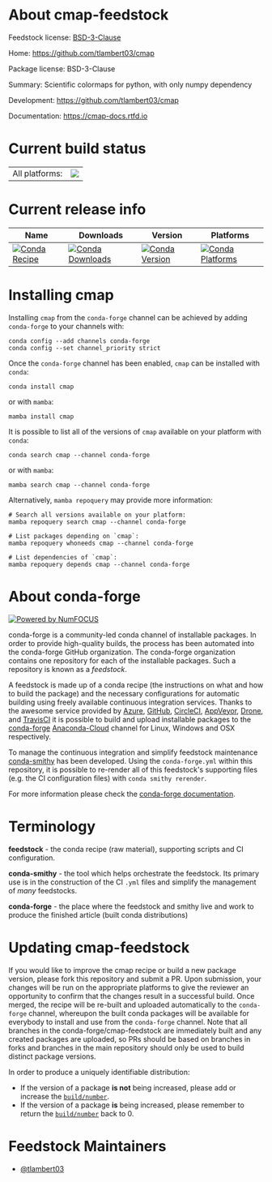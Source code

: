 About cmap-feedstock
====================

Feedstock license: [BSD-3-Clause](https://github.com/conda-forge/cmap-feedstock/blob/main/LICENSE.txt)

Home: https://github.com/tlambert03/cmap

Package license: BSD-3-Clause

Summary: Scientific colormaps for python, with only numpy dependency

Development: https://github.com/tlambert03/cmap

Documentation: https://cmap-docs.rtfd.io

Current build status
====================


<table><tr><td>All platforms:</td>
    <td>
      <a href="https://dev.azure.com/conda-forge/feedstock-builds/_build/latest?definitionId=19348&branchName=main">
        <img src="https://dev.azure.com/conda-forge/feedstock-builds/_apis/build/status/cmap-feedstock?branchName=main">
      </a>
    </td>
  </tr>
</table>

Current release info
====================

| Name | Downloads | Version | Platforms |
| --- | --- | --- | --- |
| [![Conda Recipe](https://img.shields.io/badge/recipe-cmap-green.svg)](https://anaconda.org/conda-forge/cmap) | [![Conda Downloads](https://img.shields.io/conda/dn/conda-forge/cmap.svg)](https://anaconda.org/conda-forge/cmap) | [![Conda Version](https://img.shields.io/conda/vn/conda-forge/cmap.svg)](https://anaconda.org/conda-forge/cmap) | [![Conda Platforms](https://img.shields.io/conda/pn/conda-forge/cmap.svg)](https://anaconda.org/conda-forge/cmap) |

Installing cmap
===============

Installing `cmap` from the `conda-forge` channel can be achieved by adding `conda-forge` to your channels with:

```
conda config --add channels conda-forge
conda config --set channel_priority strict
```

Once the `conda-forge` channel has been enabled, `cmap` can be installed with `conda`:

```
conda install cmap
```

or with `mamba`:

```
mamba install cmap
```

It is possible to list all of the versions of `cmap` available on your platform with `conda`:

```
conda search cmap --channel conda-forge
```

or with `mamba`:

```
mamba search cmap --channel conda-forge
```

Alternatively, `mamba repoquery` may provide more information:

```
# Search all versions available on your platform:
mamba repoquery search cmap --channel conda-forge

# List packages depending on `cmap`:
mamba repoquery whoneeds cmap --channel conda-forge

# List dependencies of `cmap`:
mamba repoquery depends cmap --channel conda-forge
```


About conda-forge
=================

[![Powered by
NumFOCUS](https://img.shields.io/badge/powered%20by-NumFOCUS-orange.svg?style=flat&colorA=E1523D&colorB=007D8A)](https://numfocus.org)

conda-forge is a community-led conda channel of installable packages.
In order to provide high-quality builds, the process has been automated into the
conda-forge GitHub organization. The conda-forge organization contains one repository
for each of the installable packages. Such a repository is known as a *feedstock*.

A feedstock is made up of a conda recipe (the instructions on what and how to build
the package) and the necessary configurations for automatic building using freely
available continuous integration services. Thanks to the awesome service provided by
[Azure](https://azure.microsoft.com/en-us/services/devops/), [GitHub](https://github.com/),
[CircleCI](https://circleci.com/), [AppVeyor](https://www.appveyor.com/),
[Drone](https://cloud.drone.io/welcome), and [TravisCI](https://travis-ci.com/)
it is possible to build and upload installable packages to the
[conda-forge](https://anaconda.org/conda-forge) [Anaconda-Cloud](https://anaconda.org/)
channel for Linux, Windows and OSX respectively.

To manage the continuous integration and simplify feedstock maintenance
[conda-smithy](https://github.com/conda-forge/conda-smithy) has been developed.
Using the ``conda-forge.yml`` within this repository, it is possible to re-render all of
this feedstock's supporting files (e.g. the CI configuration files) with ``conda smithy rerender``.

For more information please check the [conda-forge documentation](https://conda-forge.org/docs/).

Terminology
===========

**feedstock** - the conda recipe (raw material), supporting scripts and CI configuration.

**conda-smithy** - the tool which helps orchestrate the feedstock.
                   Its primary use is in the construction of the CI ``.yml`` files
                   and simplify the management of *many* feedstocks.

**conda-forge** - the place where the feedstock and smithy live and work to
                  produce the finished article (built conda distributions)


Updating cmap-feedstock
=======================

If you would like to improve the cmap recipe or build a new
package version, please fork this repository and submit a PR. Upon submission,
your changes will be run on the appropriate platforms to give the reviewer an
opportunity to confirm that the changes result in a successful build. Once
merged, the recipe will be re-built and uploaded automatically to the
`conda-forge` channel, whereupon the built conda packages will be available for
everybody to install and use from the `conda-forge` channel.
Note that all branches in the conda-forge/cmap-feedstock are
immediately built and any created packages are uploaded, so PRs should be based
on branches in forks and branches in the main repository should only be used to
build distinct package versions.

In order to produce a uniquely identifiable distribution:
 * If the version of a package **is not** being increased, please add or increase
   the [``build/number``](https://docs.conda.io/projects/conda-build/en/latest/resources/define-metadata.html#build-number-and-string).
 * If the version of a package **is** being increased, please remember to return
   the [``build/number``](https://docs.conda.io/projects/conda-build/en/latest/resources/define-metadata.html#build-number-and-string)
   back to 0.

Feedstock Maintainers
=====================

* [@tlambert03](https://github.com/tlambert03/)

